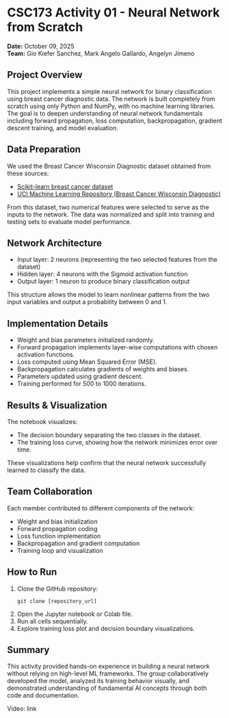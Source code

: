 # CSC173 Activity 01 - Neural Network from Scratch

**Date:** October 09, 2025  
**Team:** Gio Kiefer Sanchez, Mark Angelo Gallardo, Angelyn Jimeno

## Project Overview

This project implements a simple neural network for binary classification using breast cancer diagnostic data. The network is built completely from scratch using only Python and NumPy, with no machine learning libraries. The goal is to deepen understanding of neural network fundamentals including forward propagation, loss computation, backpropagation, gradient descent training, and model evaluation.

## Data Preparation

We used the Breast Cancer Wisconsin Diagnostic dataset obtained from these sources:
- [Scikit-learn breast cancer dataset](https://scikit-learn.org/stable/modules/generated/sklearn.datasets.load_breast_cancer.html)
- [UCI Machine Learning Repository (Breast Cancer Wisconsin Diagnostic)](https://archive.ics.uci.edu/dataset/17/breast+cancer+wisconsin+diagnostic)  

From this dataset, two numerical features were selected to serve as the inputs to the network.
The data was normalized and split into training and testing sets to evaluate model performance.

## Network Architecture

- Input layer: 2 neurons (representing the two selected features from the dataset)
- Hidden layer: 4 neurons with the Sigmoid activation function
- Output layer: 1 neuron to produce binary classification output

This structure allows the model to learn nonlinear patterns from the two input variables and output a probability between 0 and 1.

## Implementation Details

- Weight and bias parameters initialized randomly.
- Forward propagation implements layer-wise computations with chosen activation functions.
- Loss computed using Mean Squared Error (MSE).
- Backpropagation calculates gradients of weights and biases.
- Parameters updated using gradient descent.
- Training performed for 500 to 1000 iterations.

## Results & Visualization

The notebook visualizes:
- The decision boundary separating the two classes in the dataset.
- The training loss curve, showing how the network minimizes error over time.

These visualizations help confirm that the neural network successfully learned to classify the data.

## Team Collaboration

Each member contributed to different components of the network:
- Weight and bias initialization
- Forward propagation coding
- Loss function implementation
- Backpropagation and gradient computation
- Training loop and visualization

## How to Run

1. Clone the GitHub repository:
   ```
   git clone [repository_url]
   ```
2. Open the Jupyter notebook or Colab file.
3. Run all cells sequentially.
4. Explore training loss plot and decision boundary visualizations.

## Summary

This activity provided hands-on experience in building a neural network without relying on high-level ML frameworks. The group collaboratively developed the model, analyzed its training behavior visually, and demonstrated understanding of fundamental AI concepts through both code and documentation.

Video: link